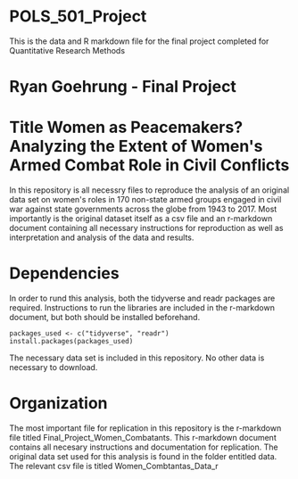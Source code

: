 # POLS_501_Project
This is the data and R markdown file for the final project completed for Quantitative Research Methods

# Ryan Goehrung - Final Project

# Title Women as Peacemakers? Analyzing the Extent of Women's Armed Combat Role in Civil Conflicts

In this repository is all necessry files to reproduce the analysis of an original data set on women's roles in 170 non-state armed groups engaged in civil war against state governments across the globe from 1943 to 2017. Most importantly is the original dataset itself as a csv file and an r-markdown document containing all necessary instructions for reproduction as well as interpretation and analysis of the data and results.

# Dependencies

In order to rund this analysis, both the tidyverse and readr packages are required. Instructions to run the libraries are included in the r-markdown document, but both should be installed beforehand.
```
packages_used <- c("tidyverse", "readr")
install.packages(packages_used)
```

The necessary data set is included in this repository. No other data is necessary to download.


# Organization
The most important file for replication in this repository is the r-markdown file titled Final_Project_Women_Combatants. This r-markdown document contains all necesary instructions and documentation for replication. The original data set used for this analysis is found in the folder entitled data. The relevant csv file is titled Women_Combtantas_Data_r
